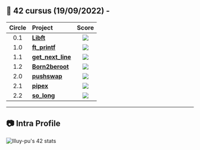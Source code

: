 ## :notebook_with_decorative_cover: 42 cursus (19/09/2022) - 

|  Circle  | Project                                                                              |                                      Score                                       |
| :------: | :----------------------------------------------------------------------------------- | :------------------------------------------------------------------------------: |
|    0.1   | [**Libft**](https://github.com/llluy-pu/libft)                                       | ![](https://badge42.vercel.app/api/v2/clex71b1p00400fldpmfkwxuf/project/2802129) |
|    1.0   | [**ft_printf**](https://github.com/llluy-pu/ft_printf)                               | ![](https://badge42.vercel.app/api/v2/clex71b1p00400fldpmfkwxuf/project/2989008) |
|    1.1   | [**get_next_line**](https://github.com/llluy-pu/get_next_line)                       | ![](https://badge42.vercel.app/api/v2/clex71b1p00400fldpmfkwxuf/project/3016968) |
|    1.2   | [**Born2beroot**](https://github.com/llluy-pu/born2beroot)                           | ![](https://badge42.vercel.app/api/v2/clex71b1p00400fldpmfkwxuf/project/3016259) |
|    2.0   | [**pushswap**](https://github.com/llluy-pu/push_swap)                                | ![](https://badge42.vercel.app/api/v2/clex71b1p00400fldpmfkwxuf/project/3109671) |
|    2.1   | [**pipex**](https://github.com/llluy-pu/pipex)                                       | ![](https://badge42.vercel.app/api/v2/clex71b1p00400fldpmfkwxuf/project/) |
|    2.2   | [**so_long**](https://github.com/llluy-pu/so_long)                                   | ![](https://badge42.vercel.app/api/v2/clex71b1p00400fldpmfkwxuf/project/) |

---

## :camera: Intra Profile

![llluy-pu's 42 stats ](https://badge42.vercel.app/api/v2/clex71b1p00400fldpmfkwxuf/stats?cursusId=21&coalitionId=274)
